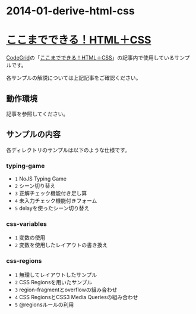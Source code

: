 2014-01-derive-html-css
=======================
# [ここまでできる！HTML＋CSS](https://app.codegrid.net/series/derive-html-css)

[CodeGrid](http://www.codegrid.net/)の「[ここまでできる！HTML＋CSS](https://app.codegrid.net/series/derive-html-css)」の記事内で使用しているサンプルです。

各サンプルの解説については上記記事をご確認ください。

## 動作環境

記事を参照してください。

## サンプルの内容

各ディレクトリのサンプルは以下のような仕様です。

### typing-game

- `1` NoJS Typing Game
- `2` シーン切り替え
- `3` 正解チェック機能付き足し算
- `4` 未入力チェック機能付きフォーム
- `5` delayを使ったシーン切り替え

### css-variables

- `1` 変数の使用
- `2` 変数を使用したレイアウトの書き換え

### css-regions

- `1` 無理してレイアウトしたサンプル
- `2` CSS Regionsを用いたサンプル
- `3` region-fragmentとoverflowの組み合わせ
- `4` CSS RegionsとCSS3 Media Queriesの組み合わせ
- `5` @regionsルールの利用
